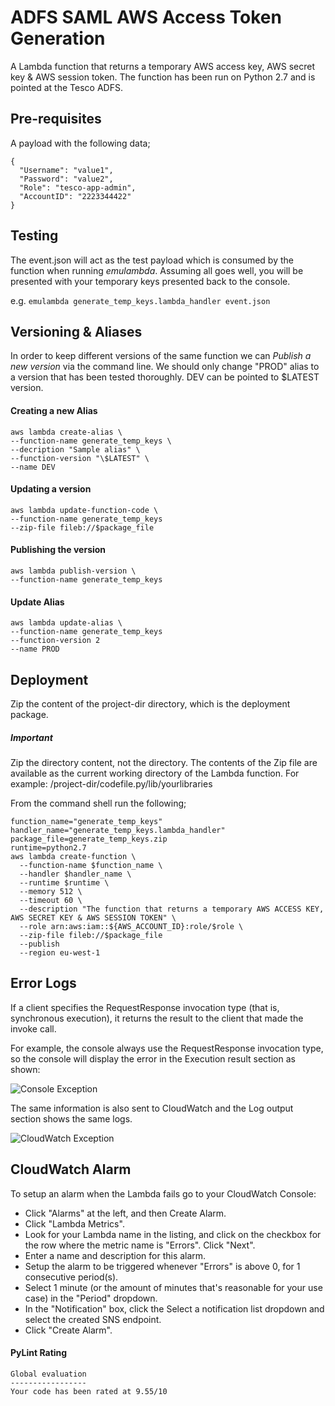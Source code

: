 # ADFS SAML AWS Access Token Generation

A Lambda function that returns a temporary AWS access key, AWS secret key & AWS session token.
The function has been run on Python 2.7 and is pointed at the Tesco ADFS.

## Pre-requisites 

A payload with the following data;

```
{
  "Username": "value1",
  "Password": "value2",
  "Role": "tesco-app-admin",
  "AccountID": "2223344422"
}

```

##  Testing
The event.json will act as the test payload which is consumed by the function when running *emulambda*.
Assuming all goes well, you will be presented with your temporary keys presented back to the console.

e.g.
`emulambda generate_temp_keys.lambda_handler event.json`

## Versioning & Aliases

In order to keep different versions of the same function we can *Publish a new version* via the command line. We should only change "PROD" alias to a version that has been tested thoroughly. DEV can be pointed to $LATEST version.

#### Creating a new Alias
```
aws lambda create-alias \
--function-name generate_temp_keys \
--decription "Sample alias" \
--function-version "\$LATEST" \
--name DEV
```

#### Updating a version
```
aws lambda update-function-code \
--function-name generate_temp_keys
--zip-file fileb://$package_file
```

#### Publishing the version
```
aws lambda publish-version \
--function-name generate_temp_keys
```

#### Update Alias
```
aws lambda update-alias \
--function-name generate_temp_keys
--function-version 2
--name PROD
```

## Deployment

Zip the content of the project-dir directory, which is the deployment package.

##### Important
Zip the directory content, not the directory. The contents of the Zip file are available as the current working directory of the Lambda function. For example: /project-dir/codefile.py/lib/yourlibraries

From the command shell run the following;
```
function_name="generate_temp_keys"
handler_name="generate_temp_keys.lambda_handler"
package_file=generate_temp_keys.zip
runtime=python2.7
aws lambda create-function \
  --function-name $function_name \
  --handler $handler_name \
  --runtime $runtime \
  --memory 512 \
  --timeout 60 \
  --description "The function that returns a temporary AWS ACCESS KEY, AWS SECRET KEY & AWS SESSION TOKEN" \
  --role arn:aws:iam::${AWS_ACCOUNT_ID}:role/$role \
  --zip-file fileb://$package_file
  --publish 
  --region eu-west-1
```

## Error Logs

If a client specifies the RequestResponse invocation type (that is, synchronous execution), it returns the result to the client that made the invoke call.

For example, the console always use the RequestResponse invocation type, so the console will display the error in the Execution result section as shown:

![Console Exception](https://github.dev.global.tesco.org/AWS-CCC/Lambda_Functions/blob/refactoring/aws_temp_keys_generator/exception-shown-in-console.png)

The same information is also sent to CloudWatch and the Log output section shows the same logs.

![CloudWatch Exception](https://github.dev.global.tesco.org/AWS-CCC/Lambda_Functions/blob/refactoring/aws_temp_keys_generator/exception-shown-in-console20.png)

## CloudWatch Alarm

To setup an alarm when the Lambda fails go to your CloudWatch Console:
* Click "Alarms" at the left, and then Create Alarm.
* Click "Lambda Metrics".
* Look for your Lambda name in the listing, and click on the checkbox for the row where the metric name is "Errors". Click "Next".
* Enter a name and description for this alarm.
* Setup the alarm to be triggered whenever "Errors" is above 0, for 1 consecutive period(s).
* Select 1 minute (or the amount of minutes that's reasonable for your use case) in the "Period" dropdown.
* In the "Notification" box, click the Select a notification list dropdown and select the created SNS endpoint.
* Click "Create Alarm".

#### PyLint Rating 
```
Global evaluation
-----------------
Your code has been rated at 9.55/10
```